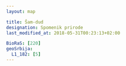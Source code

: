 ```yaml
---
layout: map

title: Šam-dud
designation: Spomenik prirode
last_modified_at: 2018-05-31T00:23:13+02:00

BioRaS: [220]
geoSrbija:
  L1_182: [5]
---
```

